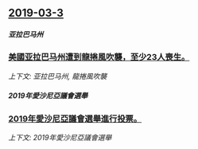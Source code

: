 ## [2019-03-3](/news/2019/03/3/index.md)

##### 亚拉巴马州
### [美國亚拉巴马州遭到龍捲風吹襲，至少23人喪生。 ](/news/2019/03/3/美國亚拉巴马州遭到龍捲風吹襲-至少23人喪生.md)
_上下文: 亚拉巴马州, 龍捲風吹襲_

##### 2019年愛沙尼亞議會選舉
### [2019年愛沙尼亞議會選舉進行投票。 ](/news/2019/03/3/2019年愛沙尼亞議會選舉進行投票.md)
_上下文: 2019年愛沙尼亞議會選舉_

